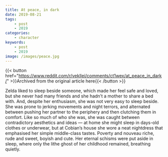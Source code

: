 ```yaml
---
title: At peace, in dark
date: 2019-08-21
tags:
    - post
    - 2019
categories:
    - character
keywords:
    - post
    - 2019
image: /images/peace.jpg
---
```

{{< button href="https://www.reddit.com/r/vekllei/comments/ct1wex/at_peace_in_dark/" >}}Archived from the original article here{{< /button >}}

Zelda liked to sleep beside someone, which made her feel safe and loved, but she never had many friends and she hadn’t a mother to share a bed with. And, despite her enthusiasm, she was not very easy to sleep beside. She was prone to jerking movements and night terrors, and alternated between pushing her partner to the periphery and then clutching them in comfort. Like so much of who she was, she was caught between contradictory aesthetics and ideas — at home she might sleep in days-old clothes or underwear, but at Cobian’s house she wore a neat nightdress that emphasised her simple middle-class tastes. Poverty and nouveau riche, rude and sweet, boyish and cute. Her eternal schisms were put aside in sleep, where only the lithe ghost of her childhood remained, breathing quietly.
